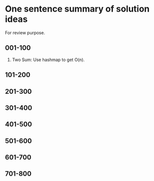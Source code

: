 # One sentence summary of solution ideas

For review purpose.

## 001-100

1. Two Sum: Use hashmap to get O(n).

## 101-200

## 201-300

## 301-400

## 401-500

## 501-600

## 601-700

## 701-800